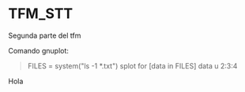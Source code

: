 # TFM_STT
Segunda parte del tfm

Comando gnuplot:
> FILES = system("ls -1 *.txt")
> splot for [data in FILES] data u 2:3:4

Hola
